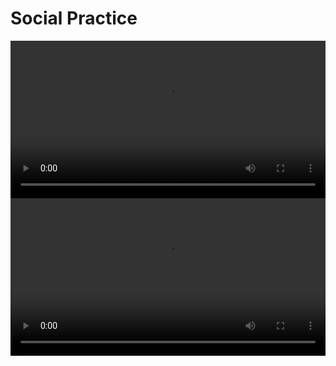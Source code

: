 # Social Practice

<video controls="controls" width="100%">
    <source src="../../lib/social-practice/北京市初中实践活动管理服务平台-guide1.mp4" type="video/mp4" />
</video>

<video controls="controls" width="100%">
    <source src="../../lib/social-practice/北京市初中实践活动管理服务平台-guide2.mp4" type="video/mp4" />
</video>